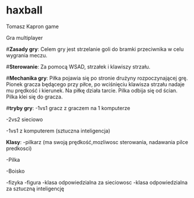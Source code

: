 # haxball
Tomasz Kapron game

Gra multiplayer

#**Zasady gry**:
Celem gry jest strzelanie goli do bramki przeciwnika w celu wygrania meczu.

#**Sterowanie**:
Za pomocą WSAD, strzałek i klawiszy strzału.

#**Mechanika gry**:
Piłka pojawia się po stronie drużyny rozpoczynającej grę. Pionek gracza będącego przy piłce, po wciśnięciu klawisza strzału nadaje mu prędkość i kierunek. Na piłkę działa tarcie. Pilka odbija się od ścian. Pilka klei się do gracza.


#**tryby gry**:
-1vs1 gracz z graczem na 1 komputerze

-2vs2 sieciowo

-1vs1 z komputerem (sztuczna inteligencja)

**Klasy**:
-pilkarz (ma swoją prędkość,mozliwosc sterowania, nadawania pilce predkosci)

-Pilka

-Boisko

-fizyka
-figura
-klasa odpowiedzialna za sieciowosc
-klasa odpowiedzialna za sztuczną inteligencję
